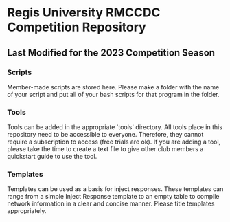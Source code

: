 # Regis University RMCCDC Competition Repository 

## Last Modified for the 2023 Competition Season


### Scripts
Member-made scripts are stored here. Please make a folder with the name of your script and put all of your bash scripts for that program in the folder.

### Tools
Tools can be added in the appropriate 'tools' directory. All tools place in this repository need to be accessible to everyone. Therefore, they cannot require a subscription to access (free trials are ok). If you are adding a tool, please take the time to create a text file to give other club members a quickstart guide to use the tool.

### Templates
Templates can be used as a basis for inject responses. These templates can range from a simple Inject Response template to an empty table to compile network information in a clear and concise manner. Please title templates appropriately.